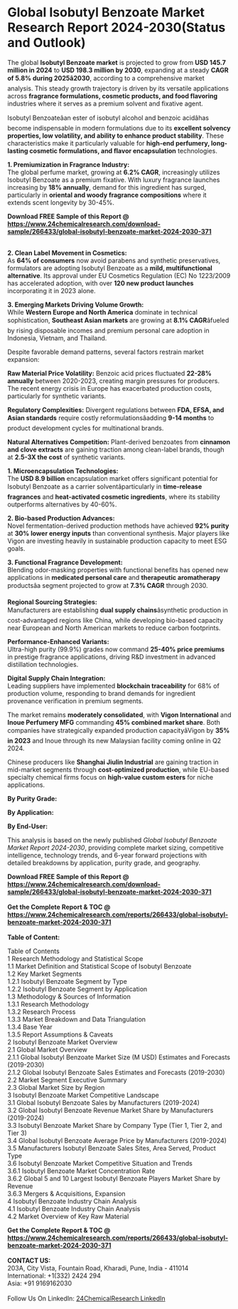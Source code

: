 <h1>Global Isobutyl Benzoate Market Research Report 2024-2030(Status and Outlook)</h1><p>The global <strong>Isobutyl Benzoate market</strong> is projected to grow from <strong>USD 145.7 million in 2024</strong> to <strong>USD 198.3 million by 2030</strong>, expanding at a steady <strong>CAGR of 5.8% during 2025â2030</strong>, according to a comprehensive market analysis. This steady growth trajectory is driven by its versatile applications across <strong>fragrance formulations, cosmetic products, and food flavoring</strong> industries where it serves as a premium solvent and fixative agent.</p><p>Isobutyl Benzoateâan ester of isobutyl alcohol and benzoic acidâhas become indispensable in modern formulations due to its <strong>excellent solvency properties, low volatility, and ability to enhance product stability</strong>. These characteristics make it particularly valuable for <strong>high-end perfumery, long-lasting cosmetic formulations, and flavor encapsulation</strong> technologies.</p><p><strong>1. Premiumization in Fragrance Industry:</strong><br>
The global perfume market, growing at <strong>6.2% CAGR</strong>, increasingly utilizes Isobutyl Benzoate as a premium fixative. With luxury fragrance launches increasing by <strong>18% annually</strong>, demand for this ingredient has surged, particularly in <strong>oriental and woody fragrance compositions</strong> where it extends scent longevity by 30-45%.</p><div><b>Download FREE Sample of this Report @ 
            <a href="https://www.24chemicalresearch.com/download-sample/266433/global-isobutyl-benzoate-market-2024-2030-371">
            https://www.24chemicalresearch.com/download-sample/266433/global-isobutyl-benzoate-market-2024-2030-371</a></b></div><br><p><strong>2. Clean Label Movement in Cosmetics:</strong><br>
As <strong>64% of consumers</strong> now avoid parabens and synthetic preservatives, formulators are adopting Isobutyl Benzoate as a <strong>mild, multifunctional alternative</strong>. Its approval under EU Cosmetics Regulation (EC) No 1223/2009 has accelerated adoption, with over <strong>120 new product launches</strong> incorporating it in 2023 alone.</p><p><strong>3. Emerging Markets Driving Volume Growth:</strong><br>
While <strong>Western Europe and North America</strong> dominate in technical sophistication, <strong>Southeast Asian markets</strong> are growing at <strong>8.1% CAGR</strong>âfueled by rising disposable incomes and premium personal care adoption in Indonesia, Vietnam, and Thailand.</p><p>Despite favorable demand patterns, several factors restrain market expansion:</p><p><strong>Raw Material Price Volatility:</strong> Benzoic acid prices fluctuated <strong>22-28% annually</strong> between 2020-2023, creating margin pressures for producers. The recent energy crisis in Europe has exacerbated production costs, particularly for synthetic variants.</p><p><strong>Regulatory Complexities:</strong> Divergent regulations between <strong>FDA, EFSA, and Asian standards</strong> require costly reformulationsâadding <strong>9-14 months</strong> to product development cycles for multinational brands.</p><p><strong>Natural Alternatives Competition:</strong> Plant-derived benzoates from <strong>cinnamon and clove extracts</strong> are gaining traction among clean-label brands, though at <strong>2.5-3X the cost</strong> of synthetic variants.</p><p><strong>1. Microencapsulation Technologies:</strong><br>
The <strong>USD 8.9 billion</strong> encapsulation market offers significant potential for Isobutyl Benzoate as a carrier solventâparticularly in <strong>time-release fragrances</strong> and <strong>heat-activated cosmetic ingredients</strong>, where its stability outperforms alternatives by 40-60%.</p><p><strong>2. Bio-based Production Advances:</strong><br>
Novel fermentation-derived production methods have achieved <strong>92% purity</strong> at <strong>30% lower energy inputs</strong> than conventional synthesis. Major players like Vigon are investing heavily in sustainable production capacity to meet ESG goals.</p><p><strong>3. Functional Fragrance Development:</strong><br>
Blending odor-masking properties with functional benefits has opened new applications in <strong>medicated personal care</strong> and <strong>therapeutic aromatherapy</strong> productsâa segment projected to grow at <strong>7.3% CAGR</strong> through 2030.</p><p><strong>Regional Sourcing Strategies:</strong><br>
	Manufacturers are establishing <strong>dual supply chains</strong>âsynthetic production in cost-advantaged regions like China, while developing bio-based capacity near European and North American markets to reduce carbon footprints.</p><p><strong>Performance-Enhanced Variants:</strong><br>
	Ultra-high purity (99.9%) grades now command <strong>25-40% price premiums</strong> in prestige fragrance applications, driving R&amp;D investment in advanced distillation technologies.</p><p><strong>Digital Supply Chain Integration:</strong><br>
	Leading suppliers have implemented <strong>blockchain traceability</strong> for 68% of production volume, responding to brand demands for ingredient provenance verification in premium segments.</p><p>The market remains <strong>moderately consolidated</strong>, with <strong>Vigon International</strong> and <strong>Inoue Perfumery MFG</strong> commanding <strong>45% combined market share</strong>. Both companies have strategically expanded production capacityâVigon by <strong>35% in 2023</strong> and Inoue through its new Malaysian facility coming online in Q2 2024.</p><p>Chinese producers like <strong>Shanghai Jiulin Industrial</strong> are gaining traction in mid-market segments through <strong>cost-optimized production</strong>, while EU-based specialty chemical firms focus on <strong>high-value custom esters</strong> for niche applications.</p><p><strong>By Purity Grade:</strong></p><p><strong>By Application:</strong></p><p><strong>By End-User:</strong></p><p>This analysis is based on the newly published <em>Global Isobutyl Benzoate Market Report 2024-2030</em>, providing complete market sizing, competitive intelligence, technology trends, and 6-year forward projections with detailed breakdowns by application, purity grade, and geography.</p><div><b>Download FREE Sample of this Report @ 
            <a href="https://www.24chemicalresearch.com/download-sample/266433/global-isobutyl-benzoate-market-2024-2030-371">
            https://www.24chemicalresearch.com/download-sample/266433/global-isobutyl-benzoate-market-2024-2030-371</a></b></div><br><div><b>Get the Complete Report & TOC @ 
            <a href="https://www.24chemicalresearch.com/reports/266433/global-isobutyl-benzoate-market-2024-2030-371">
            https://www.24chemicalresearch.com/reports/266433/global-isobutyl-benzoate-market-2024-2030-371</a></b></div><br>
            <b>Table of Content:</b><p>Table of Contents<br />
1 Research Methodology and Statistical Scope<br />
1.1 Market Definition and Statistical Scope of Isobutyl Benzoate<br />
1.2 Key Market Segments<br />
1.2.1 Isobutyl Benzoate Segment by Type<br />
1.2.2 Isobutyl Benzoate Segment by Application<br />
1.3 Methodology & Sources of Information<br />
1.3.1 Research Methodology<br />
1.3.2 Research Process<br />
1.3.3 Market Breakdown and Data Triangulation<br />
1.3.4 Base Year<br />
1.3.5 Report Assumptions & Caveats<br />
2 Isobutyl Benzoate Market Overview<br />
2.1 Global Market Overview<br />
2.1.1 Global Isobutyl Benzoate Market Size (M USD) Estimates and Forecasts (2019-2030)<br />
2.1.2 Global Isobutyl Benzoate Sales Estimates and Forecasts (2019-2030)<br />
2.2 Market Segment Executive Summary<br />
2.3 Global Market Size by Region<br />
3 Isobutyl Benzoate Market Competitive Landscape<br />
3.1 Global Isobutyl Benzoate Sales by Manufacturers (2019-2024)<br />
3.2 Global Isobutyl Benzoate Revenue Market Share by Manufacturers (2019-2024)<br />
3.3 Isobutyl Benzoate Market Share by Company Type (Tier 1, Tier 2, and Tier 3)<br />
3.4 Global Isobutyl Benzoate Average Price by Manufacturers (2019-2024)<br />
3.5 Manufacturers Isobutyl Benzoate Sales Sites, Area Served, Product Type<br />
3.6 Isobutyl Benzoate Market Competitive Situation and Trends<br />
3.6.1 Isobutyl Benzoate Market Concentration Rate<br />
3.6.2 Global 5 and 10 Largest Isobutyl Benzoate Players Market Share by Revenue<br />
3.6.3 Mergers & Acquisitions, Expansion<br />
4 Isobutyl Benzoate Industry Chain Analysis<br />
4.1 Isobutyl Benzoate Industry Chain Analysis<br />
4.2 Market Overview of Key Raw Material</p><div><b>Get the Complete Report & TOC @ 
            <a href="https://www.24chemicalresearch.com/reports/266433/global-isobutyl-benzoate-market-2024-2030-371">
            https://www.24chemicalresearch.com/reports/266433/global-isobutyl-benzoate-market-2024-2030-371</a></b></div><br><b>CONTACT US:</b><br>
            203A, City Vista, Fountain Road, Kharadi, Pune, India - 411014<br>
            International: +1(332) 2424 294<br>
            Asia: +91 9169162030 <br><br>
            Follow Us On LinkedIn: <a href="https://www.linkedin.com/company/24chemicalresearch/">24ChemicalResearch LinkedIn</a>